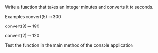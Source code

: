 Write a function that takes an integer minutes and converts it to seconds.

Examples
convert(5) ➞ 300

convert(3) ➞ 180

convert(2) ➞ 120

Test the function in the main method of the console application

